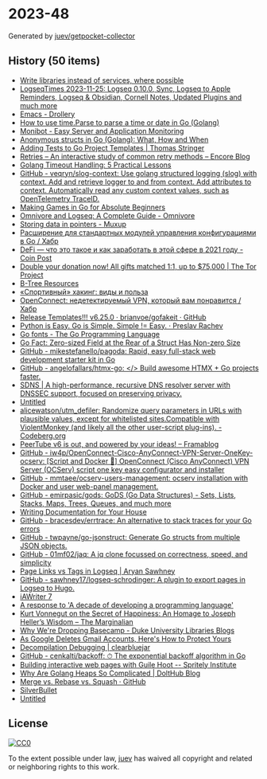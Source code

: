 # 2023-48

Generated by [juev/getpocket-collector](https://github.com/juev/getpocket-collector)

## History (50 items)

- [Write libraries instead of services, where possible](https://catern.com/services.html)
- [LogseqTimes 2023-11-25: Logseq 0.10.0, Sync, Logseq to Apple Reminders, Logseq & Obsidian, Cornell Notes, Updated Plugins and much more](https://www.logseqtimes.com/logseqtimes-2023-11-25/)
- [Emacs - Drollery](https://drollery.org/emacs/)
- [How to use time.Parse to parse a time or date in Go (Golang)](https://www.willem.dev/articles/how-to-parse-time-date/)
- [Monibot - Easy Server and Application Monitoring](https://monibot.io/blog/dependency-injection-inversion-of-control-in-go)
- [Anonymous structs in Go (Golang): What, How and When](https://www.willem.dev/articles/anonymous-structs/)
- [Adding Tests to Go Project Templates | Thomas Stringer](https://trstringer.com/go-project-template-tests/)
- [Retries – An interactive study of common retry methods – Encore Blog](https://encore.dev/blog/retries)
- [Golang Timeout Handling: 5 Practical Lessons](https://www.piiano.com/blog/golang-timeout)
- [GitHub - veqryn/slog-context: Use golang structured logging (slog) with context. Add and retrieve logger to and from context. Add attributes to context. Automatically read any custom context values, such as OpenTelemetry TraceID.](https://github.com/veqryn/slog-context)
- [Making Games in Go for Absolute Beginners](https://threedots.tech/post/making-games-in-go/)
- [Omnivore and Logseq: A Complete Guide - Omnivore](https://blog.omnivore.app/p/omnivore-and-logseq-a-complete-guide)
- [Storing data in pointers - Muxup](https://muxup.com/2023q4/storing-data-in-pointers)
- [Расширение для стандартных модулей управления конфигурациями в Go / Хабр](https://habr.com/ru/articles/776284/)
- [DeFi — что это такое и как заработать в этой сфере в 2021 году - Coin Post](https://coinpost.finance/p/chto-takoe-defi)
- [Double your donation now! All gifts matched 1:1, up to $75,000 | The Tor Project](https://blog.torproject.org/friends-of-tor-match-2023/)
- [B-Tree Resources](https://eatonphil.com/btrees.html)
- [«Спортивный» хакинг: виды и польза](https://securitymedia.org/info/sportivnyy-khaking-vidy-i-polza.html)
- [OpenConnect: недетектируемый VPN, который вам понравится / Хабр](https://habr.com/ru/articles/776256/)
- [Release Templates!!! v6.25.0 · brianvoe/gofakeit · GitHub](https://github.com/brianvoe/gofakeit/releases/tag/v6.25.0)
- [Python is Easy. Go is Simple. Simple != Easy. · Preslav Rachev](https://preslav.me/2023/11/27/python-is-easy-golang-is-simple-simple-is-not-easy/)
- [Go fonts - The Go Programming Language](https://go.dev/blog/go-fonts)
- [Go Fact: Zero-sized Field at the Rear of a Struct Has Non-zero Size](https://i.hsfzxjy.site/zst-at-the-rear-of-go-struct/)
- [GitHub - mikestefanello/pagoda: Rapid, easy full-stack web development starter kit in Go](https://github.com/mikestefanello/pagoda)
- [GitHub - angelofallars/htmx-go: </> Build awesome HTMX + Go projects faster.](https://github.com/angelofallars/htmx-go)
- [SDNS | A high-performance, recursive DNS resolver server with DNSSEC support, focused on preserving privacy.](http://sdns.dev)
- [Untitled](https://lemire.me/blog/2023/11/28/parsing-8-bit-integers-quickly)
- [alicewatson/utm_defiler: Randomize query parameters in URLs with plausible values, except for whitelisted sites.Compatible with ViolentMonkey (and likely all the other user-script plug-ins). - Codeberg.org](https://codeberg.org/alicewatson/utm_defiler)
- [PeerTube v6 is out, and powered by your ideas! – Framablog](https://framablog.org/2023/11/28/peertube-v6-is-out-and-powered-by-your-ideas/)
- [GitHub - iw4p/OpenConnect-Cisco-AnyConnect-VPN-Server-OneKey-ocserv: [Script and Docker 🐳] OpenConnect (Cisco AnyConnect) VPN Server (OCServ) script one key easy configurator and installer](https://github.com/iw4p/OpenConnect-Cisco-AnyConnect-VPN-Server-OneKey-ocserv)
- [GitHub - mmtaee/ocserv-users-management: ocserv installation with Docker and user web-panel management.](https://github.com/mmtaee/ocserv-users-management)
- [GitHub - emirpasic/gods: GoDS (Go Data Structures) - Sets, Lists, Stacks, Maps, Trees, Queues, and much more](https://github.com/emirpasic/gods)
- [Writing Documentation for Your House](https://luke.hsiao.dev/blog/housing-documentation/)
- [GitHub - bracesdev/errtrace: An alternative to stack traces for your Go errors](https://github.com/bracesdev/errtrace)
- [GitHub - twpayne/go-jsonstruct: Generate Go structs from multiple JSON objects.](https://github.com/twpayne/go-jsonstruct)
- [GitHub - 01mf02/jaq: A jq clone focussed on correctness, speed, and simplicity](https://github.com/01mf02/jaq)
- [Page Links vs Tags in Logseq | Aryan Sawhney](https://aryansawhney.com/pages/page-links-vs-tags-in-logseq/)
- [GitHub - sawhney17/logseq-schrodinger: A plugin to export pages in Logseq to Hugo.](https://github.com/sawhney17/logseq-schrodinger)
- [iAWriter 7](https://ia.net/topics/ia-writer-7)
- [A response to 'A decade of developing a programming language'](https://ncameron.org/blog/a-response-to-a-decade-of-developing-a-programming-language/)
- [Kurt Vonnegut on the Secret of Happiness: An Homage to Joseph Heller’s Wisdom – The Marginalian](https://www.themarginalian.org/2014/01/16/kurt-vonnegut-joe-heller-having-enough/)
- [Why We're Dropping Basecamp - Duke University Libraries Blogs](https://blogs.library.duke.edu/blog/2023/11/30/why-were-dropping-basecamp/)
- [As Google Deletes Gmail Accounts, Here's How to Protect Yours](https://www.today.com/news/google-deleting-inactive-gmail-accounts-rcna127357)
- [Decompilation Debugging | clearbluejar](https://clearbluejar.github.io/posts/decompilation-debugging-pretending-all-binaries-come-with-source-code/)
- [GitHub - cenkalti/backoff: ⏱ The exponential backoff algorithm in Go](https://github.com/cenkalti/backoff)
- [Building interactive web pages with Guile Hoot -- Spritely Institute](https://spritely.institute/news/building-interactive-web-pages-with-guile-hoot.html)
- [Why Are Golang Heaps So Complicated | DoltHub Blog](https://www.dolthub.com/blog/2023-12-01-why-are-go-heaps-confusing/)
- [Merge vs. Rebase vs. Squash · GitHub](https://gist.github.com/mitchellh/319019b1b8aac9110fcfb1862e0c97fb)
- [SilverBullet](https://silverbullet.md)
- [Untitled](https://lemire.me/blog/2015/09/04/revisiting-vernor-vinges-predictions-for-2025)

## License

[![CC0](https://mirrors.creativecommons.org/presskit/buttons/88x31/svg/cc-zero.svg)](https://creativecommons.org/publicdomain/zero/1.0/)

To the extent possible under law, [juev](https://github.com/juev) has waived all copyright and related or neighboring rights to this work.
